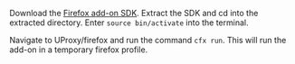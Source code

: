 Download the [Firefox add-on SDK](https://addons.mozilla.org/en-Us/developers/builder). Extract the SDK and cd into the extracted directory. Enter `source bin/activate` into the terminal.

Navigate to UProxy/firefox and run the command `cfx run`. This will run the add-on in a temporary firefox profile.
